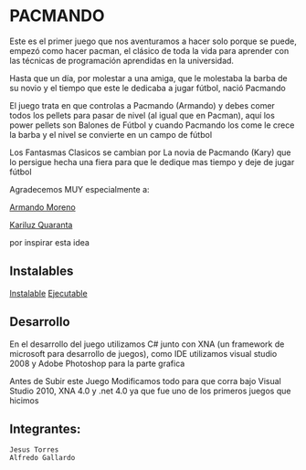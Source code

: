 PACMANDO
============

Este es el primer juego que nos aventuramos a hacer solo porque se puede, empezó como hacer pacman, el clásico de toda la vida para aprender con las técnicas de programación aprendidas en la universidad.

Hasta que un día, por molestar a una amiga, que le molestaba la barba de su novio y el tiempo que este le dedicaba a jugar fútbol, nació Pacmando

El juego trata en que controlas a Pacmando (Armando) y debes comer todos los pellets para pasar de nivel (al igual que en Pacman), aquí los power pellets son Balones de Fútbol y cuando Pacmando los come le crece la barba y el nivel se convierte en un campo de fútbol

Los Fantasmas Clasicos se cambian por La novia de Pacmando (Kary) que lo persigue hecha una fiera para que le dedique mas tiempo y deje de jugar fútbol

Agradecemos MUY especialmente a:


[Armando Moreno](http://www.facebook.com/armando.moreno.3382)

[Kariluz Quaranta](http://www.facebook.com/kariluz.quaranta)

por inspirar esta idea


Instalables
-----------
[Instalable](http://sourceforge.net/projects/pacmando/files/bin/Pacmando_Install.zip/download)
[Ejecutable](http://sourceforge.net/projects/pacmando/files/bin/Pacmando_Binary.zip/download)


Desarrollo
-------------------
En el desarrollo del juego utilizamos C# junto con XNA (un framework de microsoft para desarrollo de juegos), como IDE utilizamos visual studio 2008 y Adobe Photoshop para la parte grafica

Antes de Subir este Juego Modificamos todo para que corra bajo Visual Studio 2010, XNA 4.0 y .net 4.0 ya que fue uno de los primeros juegos que hicimos


Integrantes:
------------------
	Jesus Torres
	Alfredo Gallardo
